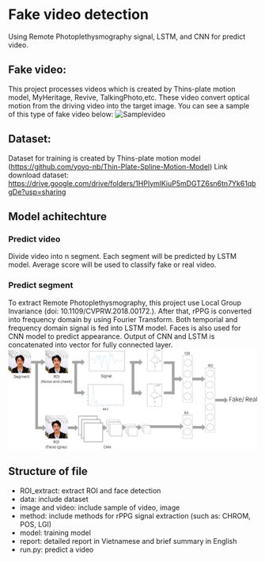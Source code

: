 # Fake video detection
Using Remote Photoplethysmography signal, LSTM, and CNN for predict video.
## Fake video:
This project processes videos which is created by Thins-plate motion model, MyHeritage, Revive, TalkingPhoto,etc. These video convert optical motion from the driving video into the target image. You can see a sample of this type of fake video below:
![Samplevideo](https://github.com/Maxlee2704/Fake-video-detection/blob/main/image%20and%20video/Sample.gif)
## Dataset:
Dataset for training is created by Thins-plate motion model (https://github.com/yoyo-nb/Thin-Plate-Spline-Motion-Model)
Link download dataset: https://drive.google.com/drive/folders/1HPIymlKiuP5mDGTZ6sn6tn7Yk61qbgDe?usp=sharing
## Model achitechture
### Predict video
Divide video into n segment. Each segment will be predicted by LSTM model. Average score will be used to classify fake or real video.
### Predict segment
To extract Remote Photoplethysmography, this project use Local Group Invariance (doi: 10.1109/CVPRW.2018.00172.). After that, rPPG is converted into frequency domain by using Fourier Transform. Both temporial and frequency domain signal is fed into LSTM model. Faces is also used for CNN model to predict appearance. Output of CNN and LSTM is concatenated into vector for fully connected layer.
![model](https://github.com/Maxlee2704/Fake-video-detection/blob/main/image%20and%20video/model_new.png)
## Structure of file
- ROI_extract: extract ROI and face detection
- data: include dataset
- image and video: include sample of video, image
- method: include methods for rPPG signal extraction (such as: CHROM, POS, LGI)
- model: training model
- report: detailed report in Vietnamese and brief summary in English
- run.py: predict a video
